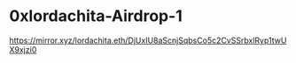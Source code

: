 # 0xlordachita-Airdrop-1
https://mirror.xyz/lordachita.eth/DjUxIU8aScnjSqbsCo5c2CvSSrbxlRyp1twUX9xjzi0
